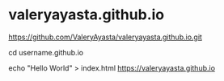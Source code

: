 # valeryayasta.github.io
https://github.com/ValeryAyasta/valeryayasta.github.io.git 

cd username.github.io

echo "Hello World" > index.html
https://valeryayasta.github.io
